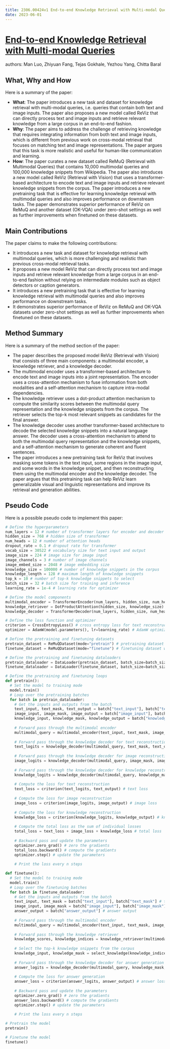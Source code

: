 ```yaml
---
title: 2306.00424v1 End-to-end Knowledge Retrieval with Multi-modal Queries
date: 2023-06-01
---
```


# [End-to-end Knowledge Retrieval with Multi-modal Queries](http://arxiv.org/abs/2306.00424v1)

authors: Man Luo, Zhiyuan Fang, Tejas Gokhale, Yezhou Yang, Chitta Baral


## What, Why and How

[1]: https://arxiv.org/pdf/2306.00424v1.pdf "End-to-end Knowledge Retrieval with Multi-modal Queries - arXiv.org"
[2]: https://arxiv.org/pdf/2305.00424v1.pdf "PolicyIterationReinforcementLearningMethodfor Continuous-timeMean ..."
[3]: http://export.arxiv.org/abs/2306.00424 "[2306.00424] End-to-end Knowledge Retrieval with Multi-modal Queries"

Here is a summary of the paper:

- **What**: The paper introduces a new task and dataset for knowledge retrieval with multi-modal queries, i.e. queries that contain both text and image inputs. The paper also proposes a new model called ReViz that can directly process text and image inputs and retrieve relevant knowledge from a large corpus in an end-to-end fashion.
- **Why**: The paper aims to address the challenge of retrieving knowledge that requires integrating information from both text and image inputs, which is different from previous work on cross-modal retrieval that focuses on matching text and image representations. The paper argues that this task is more realistic and useful for human-like communication and learning.
- **How**: The paper curates a new dataset called ReMuQ (Retrieval with Multimodal Queries) that contains 10,000 multimodal queries and 100,000 knowledge snippets from Wikipedia. The paper also introduces a new model called ReViz (Retrieval with Vision) that uses a transformer-based architecture to encode text and image inputs and retrieve relevant knowledge snippets from the corpus. The paper introduces a new pretraining task that is effective for learning knowledge retrieval with multimodal queries and also improves performance on downstream tasks. The paper demonstrates superior performance of ReViz on ReMuQ and another dataset (OK-VQA) under zero-shot settings as well as further improvements when finetuned on these datasets.

## Main Contributions

The paper claims to make the following contributions:

- It introduces a new task and dataset for knowledge retrieval with multimodal queries, which is more challenging and realistic than previous cross-modal retrieval tasks.
- It proposes a new model ReViz that can directly process text and image inputs and retrieve relevant knowledge from a large corpus in an end-to-end fashion without relying on intermediate modules such as object detectors or caption generators.
- It introduces a new pretraining task that is effective for learning knowledge retrieval with multimodal queries and also improves performance on downstream tasks.
- It demonstrates superior performance of ReViz on ReMuQ and OK-VQA datasets under zero-shot settings as well as further improvements when finetuned on these datasets.

## Method Summary

[1]: https://arxiv.org/pdf/2306.00424v1.pdf "End-to-end Knowledge Retrieval with Multi-modal Queries - arXiv.org"
[2]: https://arxiv.org/abs/2304.00424 "[2304.00424] Progressive Random Convolutions for Single Domain ..."
[3]: http://export.arxiv.org/abs/2304.00424v1 "[2304.00424v1] Progressive Random Convolutions for Single Domain ..."

Here is a summary of the method section of the paper:

- The paper describes the proposed model ReViz (Retrieval with Vision) that consists of three main components: a multimodal encoder, a knowledge retriever, and a knowledge decoder.
- The multimodal encoder uses a transformer-based architecture to encode text and image inputs into a joint representation. The encoder uses a cross-attention mechanism to fuse information from both modalities and a self-attention mechanism to capture intra-modal dependencies.
- The knowledge retriever uses a dot-product attention mechanism to compute the similarity scores between the multimodal query representation and the knowledge snippets from the corpus. The retriever selects the top-k most relevant snippets as candidates for the final answer.
- The knowledge decoder uses another transformer-based architecture to decode the selected knowledge snippets into a natural language answer. The decoder uses a cross-attention mechanism to attend to both the multimodal query representation and the knowledge snippets, and a self-attention mechanism to generate coherent and fluent sentences.
- The paper introduces a new pretraining task for ReViz that involves masking some tokens in the text input, some regions in the image input, and some words in the knowledge snippet, and then reconstructing them using the multimodal encoder and the knowledge decoder. The paper argues that this pretraining task can help ReViz learn generalizable visual and linguistic representations and improve its retrieval and generation abilities.

## Pseudo Code

Here is a possible pseudo code to implement this paper:

```python
# Define the hyperparameters
num_layers = 12 # number of transformer layers for encoder and decoder
hidden_size = 768 # hidden size of transformer
num_heads = 12 # number of attention heads
dropout_rate = 0.1 # dropout rate for transformer
vocab_size = 30522 # vocabulary size for text input and output
image_size = 224 # image size for image input
image_channels = 3 # number of image channels
image_embed_size = 2048 # image embedding size
knowledge_size = 100000 # number of knowledge snippets in the corpus
knowledge_length = 128 # maximum length of knowledge snippets
top_k = 10 # number of top-k knowledge snippets to select
batch_size = 32 # batch size for training and inference
learning_rate = 1e-4 # learning rate for optimizer

# Define the model components
multimodal_encoder = TransformerEncoder(num_layers, hidden_size, num_heads, dropout_rate) # multimodal encoder
knowledge_retriever = DotProductAttention(hidden_size, knowledge_size) # knowledge retriever
knowledge_decoder = TransformerDecoder(num_layers, hidden_size, num_heads, dropout_rate, vocab_size) # knowledge decoder

# Define the loss function and optimizer
criterion = CrossEntropyLoss() # cross entropy loss for text reconstruction and answer generation
optimizer = AdamW(model.parameters(), lr=learning_rate) # AdamW optimizer

# Define the pretraining and finetuning datasets
pretrain_dataset = ReMuQDataset(mode="pretrain") # pretraining dataset with masked text, image and knowledge inputs
finetune_dataset = ReMuQDataset(mode="finetune") # finetuning dataset with multimodal queries and answers

# Define the pretraining and finetuning dataloaders
pretrain_dataloader = DataLoader(pretrain_dataset, batch_size=batch_size, shuffle=True) # pretraining dataloader
finetune_dataloader = DataLoader(finetune_dataset, batch_size=batch_size, shuffle=True) # finetuning dataloader

# Define the pretraining and finetuning loops
def pretrain():
  # Set the model to training mode
  model.train()
  # Loop over the pretraining batches
  for batch in pretrain_dataloader:
    # Get the inputs and outputs from the batch
    text_input, text_mask, text_output = batch["text_input"], batch["text_mask"], batch["text_output"] # text input, mask and output
    image_input, image_mask, image_output = batch["image_input"], batch["image_mask"], batch["image_output"] # image input, mask and output
    knowledge_input, knowledge_mask, knowledge_output = batch["knowledge_input"], batch["knowledge_mask"], batch["knowledge_output"] # knowledge input, mask and output
    
    # Forward pass through the multimodal encoder
    multimodal_query = multimodal_encoder(text_input, text_mask, image_input, image_mask) # multimodal query representation
    
    # Forward pass through the knowledge decoder for text reconstruction
    text_logits = knowledge_decoder(multimodal_query, text_mask, text_output) # text logits
    
    # Forward pass through the knowledge decoder for image reconstruction
    image_logits = knowledge_decoder(multimodal_query, image_mask, image_output) # image logits
    
    # Forward pass through the knowledge decoder for knowledge reconstruction
    knowledge_logits = knowledge_decoder(multimodal_query, knowledge_mask, knowledge_output) # knowledge logits
    
    # Compute the loss for text reconstruction
    text_loss = criterion(text_logits, text_output) # text loss
    
    # Compute the loss for image reconstruction
    image_loss = criterion(image_logits, image_output) # image loss
    
    # Compute the loss for knowledge reconstruction
    knowledge_loss = criterion(knowledge_logits, knowledge_output) # knowledge loss
    
    # Compute the total loss as the sum of individual losses
    total_loss = text_loss + image_loss + knowledge_loss # total loss
    
    # Backward pass and update the parameters
    optimizer.zero_grad() # zero the gradients
    total_loss.backward() # compute the gradients
    optimizer.step() # update the parameters
    
    # Print the loss every n steps

def finetune():
  # Set the model to training mode
  model.train()
  # Loop over the finetuning batches
  for batch in finetune_dataloader:
    # Get the inputs and outputs from the batch
    text_input, text_mask = batch["text_input"], batch["text_mask"] # text input and mask
    image_input, image_mask = batch["image_input"], batch["image_mask"] # image input and mask
    answer_output = batch["answer_output"] # answer output
    
    # Forward pass through the multimodal encoder
    multimodal_query = multimodal_encoder(text_input, text_mask, image_input, image_mask) # multimodal query representation
    
    # Forward pass through the knowledge retriever
    knowledge_scores, knowledge_indices = knowledge_retriever(multimodal_query) # knowledge scores and indices
    
    # Select the top-k knowledge snippets from the corpus
    knowledge_input, knowledge_mask = select_knowledge(knowledge_indices, top_k) # knowledge input and mask
    
    # Forward pass through the knowledge decoder for answer generation
    answer_logits = knowledge_decoder(multimodal_query, knowledge_mask, answer_output) # answer logits
    
    # Compute the loss for answer generation
    answer_loss = criterion(answer_logits, answer_output) # answer loss
    
    # Backward pass and update the parameters
    optimizer.zero_grad() # zero the gradients
    answer_loss.backward() # compute the gradients
    optimizer.step() # update the parameters
    
    # Print the loss every n steps

# Pretrain the model
pretrain()

# Finetune the model
finetune()
```